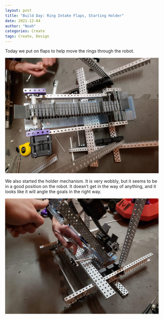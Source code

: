 ```yaml
---
layout: post
title: "Build Day: Ring Intake Flaps, Starting Holder"
date: 2021-12-04
author: "Noah"
categories: Create
tags: Create, Design
---
```

Today we put on flaps to help move the rings through the robot.

<img class="responsive-img" width="500" src="/assets/pics/Photos-001/20211204_181221.jpg">

We also started the holder mechanism. It is very wobbly, but it seems to be in a good position on the robot. It doesn’t get in the way of anything, and it looks like it will angle the goals in the right way.

<img class="responsive-img" width="500" src="/assets/pics/Photos-001/20211204_181142.jpg">
